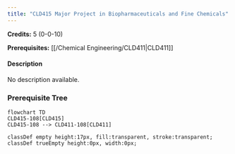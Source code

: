 ```yaml
---
title: "CLD415 Major Project in Biopharmaceuticals and Fine Chemicals"
---
```

**Credits:** 5 (0-0-10)

**Prerequisites:** [[/Chemical Engineering/CLD411|CLD411]]

#### Description
No description available.

### Prerequisite Tree

```mermaid
flowchart TD
CLD415-108[CLD415]
CLD415-108 --> CLD411-108[CLD411]

classDef empty height:17px, fill:transparent, stroke:transparent;
classDef trueEmpty height:0px, width:0px;
```
